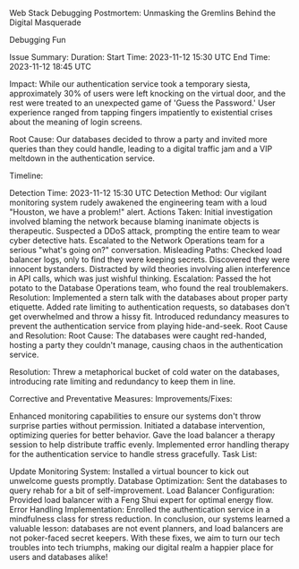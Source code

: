 Web Stack Debugging Postmortem: Unmasking the Gremlins Behind the Digital Masquerade

Debugging Fun

Issue Summary:
Duration:
Start Time: 2023-11-12 15:30 UTC
End Time: 2023-11-12 18:45 UTC

Impact:
While our authentication service took a temporary siesta, approximately 30% of users were left knocking on the virtual door, and the rest were treated to an unexpected game of 'Guess the Password.' User experience ranged from tapping fingers impatiently to existential crises about the meaning of login screens.

Root Cause:
Our databases decided to throw a party and invited more queries than they could handle, leading to a digital traffic jam and a VIP meltdown in the authentication service.

Timeline:

Detection Time: 2023-11-12 15:30 UTC
Detection Method: Our vigilant monitoring system rudely awakened the engineering team with a loud "Houston, we have a problem!" alert.
Actions Taken:
Initial investigation involved blaming the network because blaming inanimate objects is therapeutic.
Suspected a DDoS attack, prompting the entire team to wear cyber detective hats.
Escalated to the Network Operations team for a serious "what's going on?" conversation.
Misleading Paths:
Checked load balancer logs, only to find they were keeping secrets. Discovered they were innocent bystanders.
Distracted by wild theories involving alien interference in API calls, which was just wishful thinking.
Escalation:
Passed the hot potato to the Database Operations team, who found the real troublemakers.
Resolution:
Implemented a stern talk with the databases about proper party etiquette.
Added rate limiting to authentication requests, so databases don't get overwhelmed and throw a hissy fit.
Introduced redundancy measures to prevent the authentication service from playing hide-and-seek.
Root Cause and Resolution:
Root Cause:
The databases were caught red-handed, hosting a party they couldn't manage, causing chaos in the authentication service.

Resolution:
Threw a metaphorical bucket of cold water on the databases, introducing rate limiting and redundancy to keep them in line.

Corrective and Preventative Measures:
Improvements/Fixes:

Enhanced monitoring capabilities to ensure our systems don't throw surprise parties without permission.
Initiated a database intervention, optimizing queries for better behavior.
Gave the load balancer a therapy session to help distribute traffic evenly.
Implemented error handling therapy for the authentication service to handle stress gracefully.
Task List:

Update Monitoring System: Installed a virtual bouncer to kick out unwelcome guests promptly.
Database Optimization: Sent the databases to query rehab for a bit of self-improvement.
Load Balancer Configuration: Provided load balancer with a Feng Shui expert for optimal energy flow.
Error Handling Implementation: Enrolled the authentication service in a mindfulness class for stress reduction.
In conclusion, our systems learned a valuable lesson: databases are not event planners, and load balancers are not poker-faced secret keepers. With these fixes, we aim to turn our tech troubles into tech triumphs, making our digital realm a happier place for users and databases alike!
